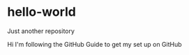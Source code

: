 # hello-world
Just another repository

Hi
I'm following the GitHub Guide to get my set up on GitHub

